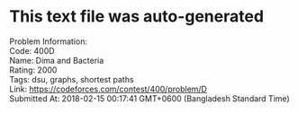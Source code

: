 # This text file was auto-generated  
  
Problem Information:  
Code: 400D  
Name: Dima and Bacteria  
Rating: 2000  
Tags: dsu, graphs, shortest paths  
Link: https://codeforces.com/contest/400/problem/D  
Submitted At: 2018-02-15 00:17:41 GMT+0600 (Bangladesh Standard Time)  
